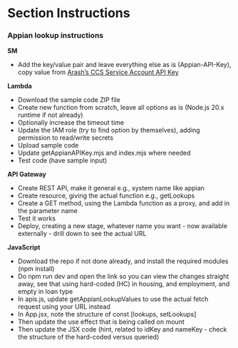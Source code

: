 # Section Instructions

### **Appian lookup instructions<br>**
**SM<br>**
- Add the key/value pair and leave everything else as is (Appian-API-Key), copy value from [Arash’s CCS Service Account API Key](https://vassit.atlassian.net/wiki/spaces/CI/pages/1989902337/VASS+Environments+Secrets+Keys+Credentials#VASS-Web-API-Key-Credentials)<br>

**Lambda<br>**
- Download the sample code ZIP file<br>
- Create new function from scratch, leave all options as is (Node.js 20.x runtime if not already)<br>
- Optionally increase the timeout time<br>
- Update the IAM role (try to find option by themselves), adding permission to read/write secrets<br>
- Upload sample code<br>
- Update getAppianAPIKey.mjs and index.mjs where needed<br>
- Test code (have sample input)<br>

**API Gateway<br>**
- Create REST API, make it general e.g., system name like appian<br>
- Create resource, giving the actual function e.g., getLookups<br>
- Create a GET method, using the Lambda function as a proxy, and add in the parameter name<br>
- Test it works<br>
- Deploy, creating a new stage, whatever name you want - now available externally - drill down to see the actual URL<br>

**JavaScript<br>**
- Download the repo if not done already, and install the required modules (npm install)<br>
- Do npm run dev and open the link so you can view the changes straight away, see that using hard-coded (HC) in housing, and employment, and empty in loan type<br>
- In apis.js, update getAppianLookupValues to use the actual fetch request using your URL instead<br>
- In App.jsx, note the structure of const [lookups, setLookups]<br>
- Then update the use effect that is being called on mount<br>
- Then update the JSX code (hint, related to idKey and nameKey - check the structure of the hard-coded versus queried)<br>
